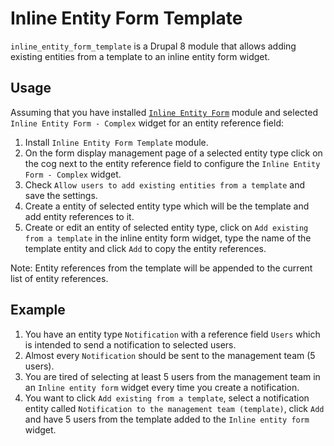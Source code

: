# Inline Entity Form Template

`inline_entity_form_template` is a Drupal 8 module that allows adding existing entities from a template to an inline entity form widget.

## Usage

Assuming that you have installed [`Inline Entity Form`][inline_entity_form] module and selected `Inline Entity Form - Complex` widget for an entity reference field:

1. Install `Inline Entity Form Template` module.
2. On the form display management page of a selected entity type click on the cog next to the entity reference field to configure the `Inline Entity Form - Complex` widget.
3. Check `Allow users to add existing entities from a template` and save the settings.
4. Create a entity of selected entity type which will be the template and add entity references to it.
5. Create or edit an entity of selected entity type, click on `Add existing from a template` in the inline entity form widget, type the name of the template entity and click `Add` to copy the entity references.

Note: Entity references from the template will be appended to the current list of entity references.

## Example

1. You have an entity type `Notification` with a reference field `Users` which is intended to send a notification to selected users.
2. Almost every `Notification` should be sent to the management team (5 users).
3. You are tired of selecting at least 5 users from the management team in an `Inline entity form` widget every time you create a notification.
4. You want to click `Add existing from a template`, select a notification entity called `Notification to the management team (template)`, click `Add` and have 5 users from the template added to the `Inline entity form` widget.

[inline_entity_form]: https://www.drupal.org/project/inline_entity_form
